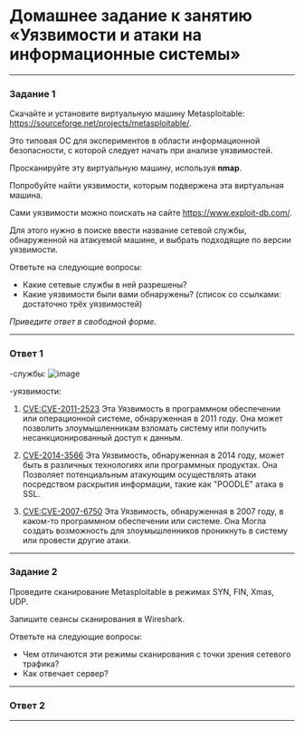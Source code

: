 # Домашнее задание к занятию «Уязвимости и атаки на информационные системы»

------

### Задание 1

Скачайте и установите виртуальную машину Metasploitable: https://sourceforge.net/projects/metasploitable/.

Это типовая ОС для экспериментов в области информационной безопасности, с которой следует начать при анализе уязвимостей.

Просканируйте эту виртуальную машину, используя **nmap**.

Попробуйте найти уязвимости, которым подвержена эта виртуальная машина.

Сами уязвимости можно поискать на сайте https://www.exploit-db.com/.

Для этого нужно в поиске ввести название сетевой службы, обнаруженной на атакуемой машине, и выбрать подходящие по версии уязвимости.

Ответьте на следующие вопросы:

- Какие сетевые службы в ней разрешены?
- Какие уязвимости были вами обнаружены? (список со ссылками: достаточно трёх уязвимостей)
  
*Приведите ответ в свободной форме.*  

------
### Ответ 1
-службы:
![image](https://github.com/Dk054/sdvps-materials/assets/139000762/9cc2ceaf-4cca-4711-90f6-b4080a01f727)

-уязвимости:
1. [CVE:CVE-2011-2523](https://nvd.nist.gov/vuln/detail/CVE-2011-2523)
Эта Уязвимость в программном обеспечении или операционной системе, обнаруженная в 2011 году.
Она может позволить злоумышленникам взломать систему или получить несанкционированный доступ к данным.

2. [CVE-2014-3566](https://nvd.nist.gov/vuln/detail/cve-2014-3566)
Эта Уязвимость, обнаруженная в 2014 году, может быть в различных технологиях или программных продуктах.
Она Позволяет потенциальным атакующим осуществлять атаки посредством раскрытия информации, такие как "POODLE" атака в SSL.
3. [CVE:CVE-2007-6750](https://nvd.nist.gov/vuln/detail/CVE-2007-6750)
Эта  Уязвимость, обнаруженная в 2007 году, в каком-то программном обеспечении или системе.
Она Могла создать возможность для злоумышленников проникнуть в систему или провести другие атаки.
------
### Задание 2

Проведите сканирование Metasploitable в режимах SYN, FIN, Xmas, UDP.

Запишите сеансы сканирования в Wireshark.

Ответьте на следующие вопросы:

- Чем отличаются эти режимы сканирования с точки зрения сетевого трафика?
- Как отвечает сервер?
------
### Ответ 2

------
